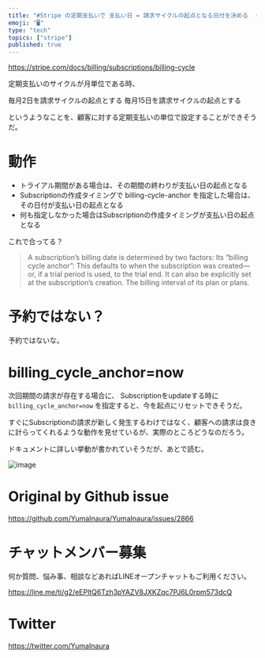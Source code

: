 ```yaml
---
title: "#Stripe の定期支払いで 支払い日 = 請求サイクルの起点となる日付を決める  ( billing_cycle_anchor とは？ "
emoji: "🖥"
type: "tech"
topics: ["stripe"]
published: true
---
```


https://stripe.com/docs/billing/subscriptions/billing-cycle

定期支払いのサイクルが月単位である時、

毎月2日を請求サイクルの起点とする
毎月15日を請求サイクルの起点とする

というようなことを、顧客に対する定期支払いの単位で設定することができそうだ。

# 動作

- トライアル期間がある場合は、その期間の終わりが支払い日の起点となる
- Subscriptionの作成タイミングで billing-cycle-anchor を指定した場合は、その日付が支払い日の起点となる
- 何も指定しなかった場合はSubscriptionの作成タイミングが支払い日の起点となる

これで合ってる？

>A subscription’s billing date is determined by two factors:
>Its “billing cycle anchor”: This defaults to when the subscription was created—or, if a trial period is used, to the trial end. It can also be explicitly set at the subscription’s creation.
The billing interval of its plan or plans.

# 予約ではない？

予約ではないな。

# billing_cycle_anchor=now

次回期間の請求が存在する場合に、
Subscriptionをupdateする時に `billing_cycle_anchor=now` を指定すると、今を起点にリセットできそうだ。


すぐにSubscriptionの請求が新しく発生するわけではなく、顧客への請求は良きに計らってくれるような動作を見せているが、実際のところどうなのだろう。

ドキュメントに詳しい挙動が書かれていそうだが、あとで読む。

![image](https://user-images.githubusercontent.com/13635059/71320480-3993e980-24ef-11ea-98b7-1bc194ebf618.png)


# Original by Github issue

https://github.com/YumaInaura/YumaInaura/issues/2866








<!-- Update From Qiita API -->

# チャットメンバー募集


何か質問、悩み事、相談などあればLINEオープンチャットもご利用ください。

https://line.me/ti/g2/eEPltQ6Tzh3pYAZV8JXKZqc7PJ6L0rpm573dcQ





# Twitter


https://twitter.com/YumaInaura


<!-- Update From Qiita API -->


